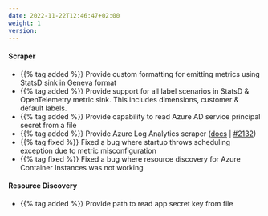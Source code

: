 ```yaml
---
date: 2022-11-22T12:46:47+02:00
weight: 1
version:
---
```


#### Scraper

- {{% tag added %}} Provide custom formatting for emitting metrics using StatsD sink in Geneva format
- {{% tag added %}} Provide support for all label scenarios in StatsD & OpenTelemetry metric sink. This includes
dimensions, customer & default labels.
- {{% tag added %}} Provide capability to read Azure AD service principal secret from a file
- {{% tag added %}} Provide Azure Log Analytics scraper ([docs](https://docs.promitor.io/v2.9/scraping/providers/log-analytics/)
| [#2132](https://github.com/tomkerkhove/promitor/pull/2132))
- {{% tag fixed %}} Fixed a bug where startup throws scheduling exception due to metric misconfiguration
- {{% tag fixed %}} Fixed a bug where resource discovery for Azure Container Instances was not working

#### Resource Discovery

- {{% tag added %}} Provide path to read app secret key from file

